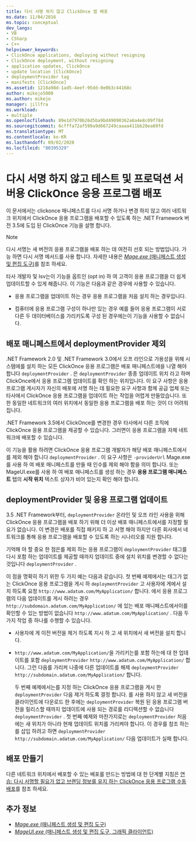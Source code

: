 ```yaml
---
title: 다시 서명 하지 않고 ClickOnce 앱 배포
ms.date: 11/04/2016
ms.topic: conceptual
dev_langs:
- VB
- CSharp
- C++
helpviewer_keywords:
- ClickOnce applications, deploying without resigning
- ClickOnce deployment, without resigning
- application updates, ClickOnce
- update location [ClickOnce]
- deploymentProvider tag
- manifests [ClickOnce]
ms.assetid: 1218a98d-1ad5-4eef-95dd-0e0b3c44168c
author: mikejo5000
ms.author: mikejo
manager: jillfra
ms.workload:
- multiple
ms.openlocfilehash: 89e1d7970b26d5ba9bd49090362a6a4e8c09f78d
ms.sourcegitcommit: 6cfffa72af599a9d667249caaaa411bb28ea69fd
ms.translationtype: MT
ms.contentlocale: ko-KR
ms.lasthandoff: 09/02/2020
ms.locfileid: "80395329"
---
```

# <a name="deploy-clickonce-applications-for-testing-and-production-servers-without-resigning"></a>다시 서명 하지 않고 테스트 및 프로덕션 서버용 ClickOnce 응용 프로그램 배포
이 문서에서는 clickonce 매니페스트를 다시 서명 하거나 변경 하지 않고 여러 네트워크 위치에서 ClickOnce 응용 프로그램을 배포할 수 있도록 하는 .NET Framework 버전 3.5에 도입 된 ClickOnce 기능을 설명 합니다.

> [!NOTE]
> 다시 서명는 새 버전의 응용 프로그램을 배포 하는 데 여전히 선호 되는 방법입니다. 가능 하면 다시 서명 메서드를 사용 합니다. 자세한 내용은 [ *Mage.exe* (매니페스트 생성 및 편집 도구)](/dotnet/framework/tools/mage-exe-manifest-generation-and-editing-tool)를 참조 하세요.

 타사 개발자 및 Isv는이 기능을 옵트인 (opt in) 하 여 고객이 응용 프로그램을 더 쉽게 업데이트할 수 있게 해줍니다. 이 기능은 다음과 같은 경우에 사용할 수 있습니다.

- 응용 프로그램을 업데이트 하는 경우 응용 프로그램을 처음 설치 하는 경우입니다.

- 컴퓨터에 응용 프로그램 구성이 하나만 있는 경우 예를 들어 응용 프로그램이 서로 다른 두 데이터베이스를 가리키도록 구성 된 경우에는이 기능을 사용할 수 없습니다.

## <a name="exclude-deploymentprovider-from-deployment-manifests"></a>배포 매니페스트에서 deploymentProvider 제외
 .NET Framework 2.0 및 .NET Framework 3.0에서 오프 라인으로 가용성을 위해 시스템에를 설치 하는 모든 ClickOnce 응용 프로그램은 배포 매니페스트에을 나열 해야 합니다 `deploymentProvider` . 은 `deploymentProvider` 종종 업데이트 위치 라고 하며 ClickOnce에서 응용 프로그램 업데이트를 확인 하는 위치입니다. 이 요구 사항은 응용 프로그램 게시자가 자신의 배포에 서명 하는 데 필요한 요구 사항과 함께 공급 업체 또는 타사에서 ClickOnce 응용 프로그램을 업데이트 하는 작업을 어렵게 만들었습니다. 또한 동일한 네트워크의 여러 위치에서 동일한 응용 프로그램을 배포 하는 것이 더 어려워집니다.

 .NET Framework 3.5에서 ClickOnce를 변경한 경우 타사에서 다른 조직에 ClickOnce 응용 프로그램을 제공할 수 있습니다. 그러면이 응용 프로그램을 자체 네트워크에 배포할 수 있습니다.

 이 기능을 활용 하려면 ClickOnce 응용 프로그램 개발자가 해당 배포 매니페스트에서를 제외 해야 합니다 `deploymentProvider` . 이 요구 사항은 `-providerUrl` Mage.exe를 사용 하 여 배포 매니페스트를 만들 때 인수를 제외 해야 함을 의미 합니다. 또는 MageUI.exe를 사용 하 여 배포 매니페스트를 생성 하는 경우 **응용 프로그램 매니페스트** 탭의 **시작 위치** 텍스트 상자가 비어 있는지 확인 해야 합니다.

## <a name="deploymentprovider-and-application-updates"></a>deploymentProvider 및 응용 프로그램 업데이트
 3.5 .NET Framework부터, `deploymentProvider` 온라인 및 오프 라인 사용을 위해 ClickOnce 응용 프로그램을 배포 하기 위해 더 이상 배포 매니페스트에서를 지정할 필요가 없습니다. 이 변경은 배포를 직접 패키지 하 고 서명 해야 하지만 다른 회사에서 네트워크를 통해 응용 프로그램을 배포할 수 있도록 하는 시나리오를 지원 합니다.

 기억해 야 할 중요 한 점은를 제외 하는 응용 프로그램이 `deploymentProvider` 태그를 다시 포함 하는 업데이트를 제공할 때까지 업데이트 중에 설치 위치를 변경할 수 없다는 것입니다 `deploymentProvider` .

 이 점을 명확히 하기 위한 두 가지 예는 다음과 같습니다. 첫 번째 예제에서는 태그가 없는 ClickOnce 응용 프로그램을 게시 하 `deploymentProvider` 고 사용자에 게에서 설치 하도록 요청 `http://www.adatum.com/MyApplication/` 합니다. 에서 응용 프로그램의 다음 업데이트를 게시 하려는 경우 `http://subdomain.adatum.com/MyApplication/` 에 있는 배포 매니페스트에서이를 확인할 수 있는 방법이 없습니다 `http://www.adatum.com/MyApplication/` . 다음 두 가지 작업 중 하나를 수행할 수 있습니다.

- 사용자에 게 이전 버전을 제거 하도록 지시 하 고 새 위치에서 새 버전을 설치 합니다.

- `http://www.adatum.com/MyApplication/`을 가리키는를 포함 하는에 대 한 업데이트를 포함 `deploymentProvider` `http://www.adatum.com/MyApplication/` 합니다. 그런 다음를 가리켜 나중에 다른 업데이트를 해제 `deploymentProvider` `http://subdomain.adatum.com/MyApplication/` 합니다.

  두 번째 예제에서는를 지정 하는 ClickOnce 응용 프로그램을 게시 한 `deploymentProvider` 다음 제거 하도록 결정 합니다. 를 사용 하지 않고 새 버전을 클라이언트에 다운로드 한 후에는 `deploymentProvider` 복원 된 응용 프로그램 버전을 릴리스할 때까지 업데이트에 사용 되는 경로를 리디렉션할 수 없습니다 `deploymentProvider` . 첫 번째 예제와 마찬가지로는 `deploymentProvider` 처음에는 새 위치가 아니라 현재 업데이트 위치를 가리켜야 합니다. 이 경우를 참조 하는를 삽입 하려고 하면 `deploymentProvider` `http://subdomain.adatum.com/MyApplication/` 다음 업데이트가 실패 합니다.

## <a name="create-a-deployment"></a>배포 만들기
 다른 네트워크 위치에서 배포할 수 있는 배포를 만드는 방법에 대 한 단계별 지침은 [연습: 다시 서명할 필요가 없고 브랜딩 정보를 유지 하는 ClickOnce 응용 프로그램 수동 배포](../deployment/walkthrough-manually-deploying-a-clickonce-app-no-re-signing-required.md)를 참조 하세요.

## <a name="see-also"></a>추가 정보
- [*Mage.exe* (매니페스트 생성 및 편집 도구)](/dotnet/framework/tools/mage-exe-manifest-generation-and-editing-tool)
- [*MageUI.exe* (매니페스트 생성 및 편집 도구, 그래픽 클라이언트)](/dotnet/framework/tools/mageui-exe-manifest-generation-and-editing-tool-graphical-client)
